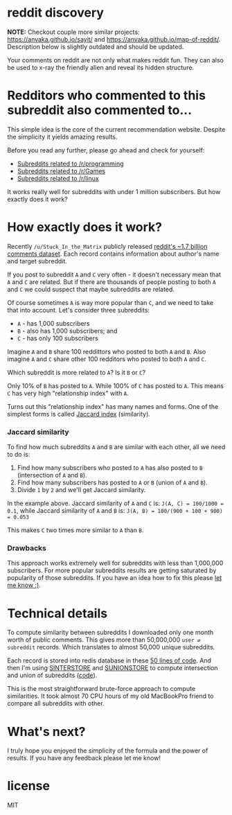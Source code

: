 # reddit discovery

**NOTE:** Checkout couple more similar projects: https://anvaka.github.io/sayit/ and https://anvaka.github.io/map-of-reddit/. Description below is slightly outdated and should be updated.

Your comments on reddit are not only what makes reddit fun. They can also be
used to x-ray the friendly alien and reveal its hidden structure.

# Redditors who commented to this subreddit also commented to...

This simple idea is the core of the current recommendation website. Despite
the simplicity it yields amazing results.

Before you read any further, please go ahead and check for yourself:

* [Subreddits related to /r/programming](//anvaka.github.io/redsim/#?q=programming)
* [Subreddits related to /r/Games](//anvaka.github.io/redsim/#?q=Games)
* [Subreddits related to /r/linux](//anvaka.github.io/redsim/#?q=linux)

It works really well for subreddits with under 1 million subscribers. But how
exactly does it work?

# How exactly does it work?

Recently `/u/Stuck_In_the_Matrix` publicly released [reddit's ~1.7 billion comments dataset](https://www.reddit.com/r/datasets/comments/3bxlg7/i_have_every_publicly_available_reddit_comment/).
Each record contains information about author's name and target subreddit.

If you post to subreddit `A` and `C` very often - it doesn't necessary mean that
`A` and `C` are related. But if there are thousands of people posting to both
`A` and `C` we could suspect that maybe subreddits are related.

Of course sometimes `A` is way more popular than `C`, and we need to take that
into account. Let's consider three subreddits:

* `A` - has 1,000 subscribers
* `B` - also has 1,000 subscribers; and
* `C` - has only 100 subscribers

Imagine `A` and `B` share 100 reddittors who posted to both `A` and `B`.
Also imagine `A` and `C` share other 100 redditors who posted to both `A`
and `C`.

Which subreddit is more related to `A`? Is it `B` or `C`?

Only 10% of `B` has posted to `A`. While 100% of `C` has posted to `A`.
This means `C` has very high "relationship index" with `A`.

Turns out this "relationship index" has many names and forms. One of the
simplest forms is called [Jaccard index](https://en.wikipedia.org/wiki/Jaccard_index) (similarity).

### Jaccard similarity

To find how much subreddits `A` and `B` are similar with each other, all we need to do is:

1. Find how many subscribers who posted to `A` has also posted to `B` (intersection of `A` and `B`).
2. Find how many subscribers has posted to `A` or `B` (union of `A` and `B`).
3. Divide `1` by `2` and we'll get Jaccard similarity.

In the example above. Jaccard similarity of `A` and `C` is: `J(A, C) = 100/1000 = 0.1`,
while Jaccard similarity of `A` and `B` is: `J(A, B) = 100/(900 + 100 + 900) = 0.053`

This makes `C` two times more similar to `A` than `B`.

### Drawbacks

This approach works extremely well for subreddits with less than 1,000,000 subscribers.
For more popular subreddits results are getting saturated by popularity of those
subreddits. If you have an idea how to fix this please [let me know :)](https://github.com/anvaka/redsim/issues/new).

# Technical details

To compute similarity between subreddits I downloaded only one month worth of
public comments. This gives more than 50,000,000 `user ⇄ subreddit` records.
Which translates to almost 50,000 unique subreddits.

Each record is stored into redis database in these [50 lines of code](https://github.com/anvaka/reddata/blob/db6489e60b96bf3b1d1ef841786b5cd45708fe28/lib/redisClient.js#L81).
And then I'm using [SINTERSTORE](http://redis.io/commands/sinterstore) and
[SUNIONSTORE](http://redis.io/commands/sunionstore) to compute intersection
and union of subreddits ([code](https://github.com/anvaka/reddata/blob/db6489e60b96bf3b1d1ef841786b5cd45708fe28/lib/redisClient.js#L81)). 

This is the most straightforward brute-force approach to compute similarities.
It took almost 70 CPU hours of my old MacBookPro friend to compare all subreddits
with other.

# What's next?

I truly hope you enjoyed the simplicity of the formula and the power of results.
If you have any feedback please let me know!

# license

MIT
